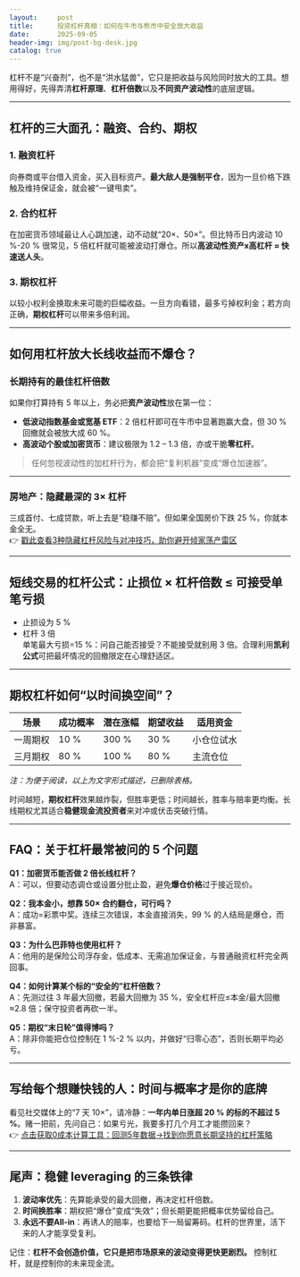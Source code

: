 ```yaml
---
layout:     post
title:      投资杠杆真相：如何在牛市与熊市中安全放大收益
date:       2025-09-05
header-img: img/post-bg-desk.jpg
catalog: true
---
```


杠杆不是“兴奋剂”，也不是“洪水猛兽”，它只是把收益与风险同时放大的工具。想用得好，先得弄清**杠杆原理**、**杠杆倍数**以及**不同资产波动性**的底层逻辑。

---

## 杠杆的三大面孔：融资、合约、期权

### 1. 融资杠杆  
向券商或平台借入资金，买入目标资产。**最大敌人是强制平仓**，因为一旦价格下跌触及维持保证金，就会被“一键甩卖”。

### 2. 合约杠杆  
在加密货币领域最让人心跳加速，动不动就“20×、50×”。但比特币日内波动 10 %-20 % 很常见，5 倍杠杆就可能被波动打爆仓。所以**高波动性资产x高杠杆 ≈ 快速送人头**。

### 3. 期权杠杆  
以较小权利金换取未来可能的巨幅收益。一旦方向看错，最多亏掉权利金；若方向正确，**期权杠杆**可以带来多倍利润。

---

## 如何用杠杆放大长线收益而不爆仓？

### 长期持有的最佳杠杆倍数
如果你打算持有 5 年以上，务必把**资产波动性**放在第一位：

- **低波动指数基金或宽基 ETF**：2 倍杠杆即可在牛市中显著跑赢大盘，但 30 % 回撤就会被放大成 60 %。
- **高波动个股或加密货币**：建议极限为 1.2 – 1.3 倍，亦或干脆**零杠杆**。

> 任何忽视波动性的加杠杆行为，都会把“复利机器”变成“爆仓加速器”。

---

### 房地产：隐藏最深的 3× 杠杆
三成首付、七成贷款，听上去是“稳赚不赔”。但如果全国房价下跌 25 %，你就本金全无。  
👉 [戳此查看3种隐藏杠杆风险与对冲技巧，助你避开倾家荡产雷区](https://okxdog.com/)

---

## 短线交易的杠杆公式：止损位 × 杠杆倍数 ≤ 可接受单笔亏损

- 止损设为 5 %  
- 杠杆 3 倍  
单笔最大亏损=15 %：问自己能否接受？不能接受就别用 3 倍。合理利用**凯利公式**可把最坏情况的回撤限定在心理舒适区。

---

## 期权杠杆如何“以时间换空间”？

| 场景 | 成功概率 | 潜在涨幅 | 期望收益 | 适用资金 |
|---|---|---|---|---|
| 一周期权 | 10 % | 300 % | 30 % | 小仓位试水 |
| 三月期权 | 80 % | 100 % | 80 % | 主流仓位 |

*注：为便于阅读，以上为文字形式描述，已删除表格。*

时间越短，**期权杠杆**效果越炸裂，但胜率更低；时间越长，胜率与赔率更均衡。长线期权尤其适合**稳健现金流投资者**来对冲或伏击突破行情。

---

## FAQ：关于杠杆最常被问的 5 个问题

**Q1：加密货币能否做 2 倍长线杠杆？**  
A：可以，但要动态调仓或设置分批止盈，避免**爆仓价格**过于接近现价。

**Q2：我本金小，想靠 50× 合约翻仓，可行吗？**  
A：成功=彩票中奖。连续三次错误，本金直接消失，99 % 的人结局是爆仓，而非暴富。

**Q3：为什么巴菲特也使用杠杆？**  
A：他用的是保险公司浮存金，低成本、无需追加保证金，与普通融资杠杆完全两回事。

**Q4：如何计算某个标的“安全的”杠杆倍数？**  
A：先测过往 3 年最大回撤，若最大回撤为 35 %，安全杠杆应≤本金/最大回撤≈2.8 倍；保守投资者再砍一半。

**Q5：期权“末日轮”值得博吗？**  
A：除非你能把仓位控制在 1 %-2 % 以内，并做好“归零心态”，否则长期平均必亏。

---

## 写给每个想赚快钱的人：时间与概率才是你的底牌

看见社交媒体上的“7 天 10×”，请冷静：**一年内单日涨超 20 % 的标的不超过 5 %**。赌一把前，先问自己：如果亏光，我要多打几个月工才能攒回来？  
👉 [点击获取0成本计算工具：回测5年数据→找到你愿意长期坚持的杠杆策略](https://okxdog.com/)

---

## 尾声：稳健 leveraging 的三条铁律

1. **波动率优先**：先算能承受的最大回撤，再决定杠杆倍数。  
2. **时间换胜率**：期权把“爆仓”变成“失效”；但长期更能把概率优势留给自己。  
3. **永远不要All-in**：再诱人的赔率，也要给下一局留筹码。杠杆的世界里，活下来的人才能享受复利。

记住：**杠杆不会创造价值，它只是把市场原来的波动变得更快更剧烈。** 控制杠杆，就是控制你的未来现金流。